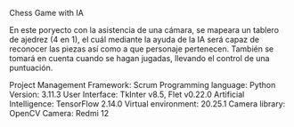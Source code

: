 Chess Game with IA

En este poryecto con la asistencia de una cámara, se mapeara un tablero de ajedrez (4 en 1), el cuál mediante la ayuda de la IA será capaz de reconocer las piezas así como a que personaje pertenecen.
También se tomará en cuenta cuando se hagan jugadas, llevando el control de una puntuación.

Project Management Framework: Scrum
Programming language: Python
Version: 3.11.3
User Interface: TkInter v8.5, Flet v0.22.0
Artificial Intelligence: TensorFlow 2.14.0
Virtual environment: 20.25.1
Camera library: OpenCV
Camera: Redmi 12
